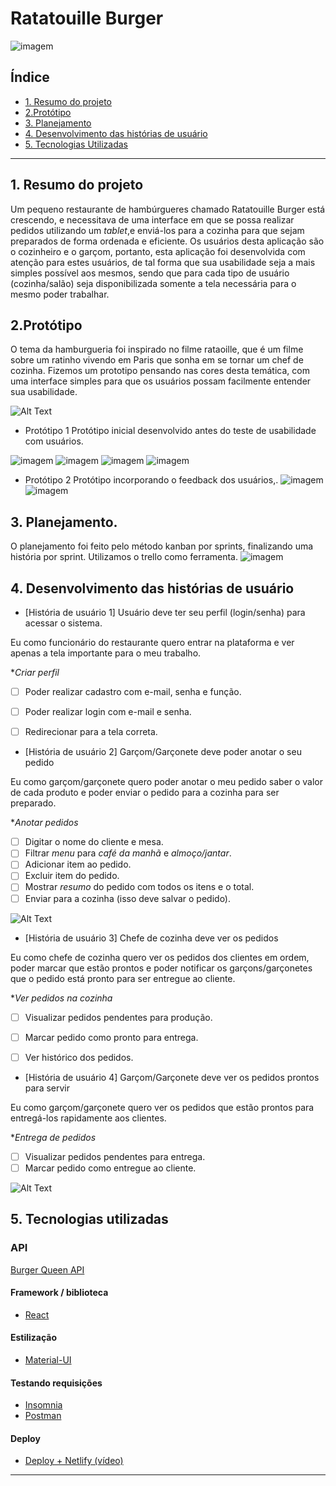 # Ratatouille Burger
![imagem](Ratatouille-logo.png)

## Índice

- [1. Resumo do projeto](#1-resumo-do-projeto)
- [2.Protótipo](#2-Prototipo)
- [3. Planejamento](#3-Planejamento)
- [4. Desenvolvimento das histórias de usuário](#4-desenvolvimento-das-historias-de-usuarios)
- [5. Tecnologias Utilizadas](#5-tecnologias-utilizadas)

---

## 1. Resumo do projeto

Um pequeno restaurante de hambúrgueres chamado Ratatouille Burger está crescendo, 
e necessitava de uma interface em que se possa realizar pedidos utilizando um _tablet_,e enviá-los para a cozinha para que sejam preparados de forma ordenada e eficiente.
Os usuários desta aplicação são o cozinheiro e o garçom, portanto, esta aplicação 
foi desenvolvida com atenção para estes usuários, de tal forma que sua usabilidade
seja a mais simples possível aos mesmos, sendo que para cada tipo de usuário 
(cozinha/salão) seja disponibilizada somente a tela necessária para o mesmo poder 
trabalhar.

## 2.Protótipo
O tema da hamburgueria foi inspirado no filme rataoille, que é um filme sobre um ratinho vivendo em Paris que sonha em se tornar um chef de cozinha. Fizemos um prototipo pensando nas cores desta temática, com uma interface simples para que os usuários possam facilmente entender sua usabilidade. 

![Alt Text](https://media.giphy.com/media/wNDa1OZtvl6Fi/giphy.gif)

* Protótipo 1 
Protótipo inicial desenvolvido antes do teste de usabilidade com usuários.

![imagem](Slide1.JPG)
![imagem](Slide2.JPG)
![imagem](Slide3.JPG)
![imagem](Slide4.JPG)

* Protótipo 2
Protótipo incorporando o feedback dos usuários,. 
![imagem](Prototipo2.png)
![imagem](Prototipo2-1.png)


## 3. Planejamento.
O planejamento foi feito pelo método kanban por sprints, finalizando uma história por sprint. Utilizamos o trello como ferramenta.
![imagem](trello.png)

## 4. Desenvolvimento das histórias de usuário

* [História de usuário 1] Usuário deve ter seu perfil (login/senha) para acessar o sistema.

Eu como funcionário do restaurante quero entrar na plataforma e ver apenas a tela importante para o meu trabalho.

**Criar perfil*

- [ ] Poder realizar cadastro com e-mail, senha e função.
- [ ] Poder realizar login com e-mail e senha.
- [ ] Redirecionar para a tela correta.


* [História de usuário 2] Garçom/Garçonete deve poder anotar o seu pedido

Eu como garçom/garçonete quero poder anotar o meu pedido saber o valor de cada
produto e poder enviar o pedido para a cozinha para ser preparado.

**Anotar pedidos*

- [ ] Digitar o nome do cliente e mesa.
- [ ] Filtrar _menu_ para _café da manhã_ e _almoço/jantar_.
- [ ] Adicionar item ao pedido.
- [ ] Excluir item do pedido.
- [ ] Mostrar _resumo_ do pedido com todos os itens e o total.
- [ ] Enviar para a cozinha (isso deve salvar o pedido).

![Alt Text](garcomhall.gif)

* [História de usuário 3] Chefe de cozinha deve ver os pedidos

Eu como chefe de cozinha quero ver os pedidos dos clientes em ordem, poder marcar que estão prontos e poder notificar os garçons/garçonetes que o pedido está pronto para ser entregue ao cliente.

**Ver pedidos na cozinha*

- [ ] Visualizar pedidos pendentes para produção.
- [ ] Marcar pedido como pronto para entrega.
- [ ] Ver histórico dos pedidos.


* [História de usuário 4] Garçom/Garçonete deve ver os pedidos prontos para servir

Eu como garçom/garçonete quero ver os pedidos que estão prontos para entregá-los rapidamente aos clientes.

**Entrega de pedidos*

- [ ] Visualizar pedidos pendentes para entrega.
- [ ] Marcar pedido como entregue ao cliente.

![Alt Text](kitchen.gif)

## 5. Tecnologias utilizadas

### API

 [Burger Queen API](https://lab-api-bq.herokuapp.com/api-docs/)

#### Framework / biblioteca

- [React](https://reactjs.org/)

#### Estilização

- [Material-UI](https://material-ui.com/)


#### Testando requisições

- [Insomnia](https://insomnia.rest/)
- [Postman](https://www.postman.com/)


#### Deploy

- [Deploy + Netlify (vídeo)](https://drive.google.com/file/d/1hzlB8dl4m0OnLLY2-WpjSLcU7eYTURRk/view)

---

